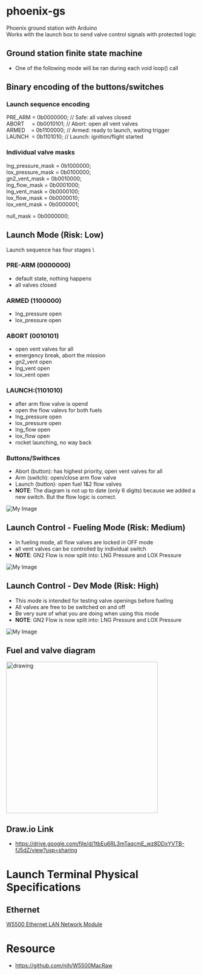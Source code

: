 # phoenix-gs
Phoenix ground station with Arduino \
Works with the launch box to send valve control signals with protected logic

## Ground station finite state machine
* One of the following mode will be ran during each void loop() call

## Binary encoding of the buttons/switches

### Launch sequence encoding
PRE_ARM = 0b0000000; // Safe: all valves closed \
ABORT &nbsp;&nbsp;&nbsp;&nbsp;= 0b0010101;   // Abort: open all vent valves \
ARMED &nbsp;&nbsp;&nbsp;= 0b1100000;   // Armed: ready to launch, waiting trigger \
LAUNCH &nbsp;= 0b1101010;  // Launch: ignition/flight started 

### Individual valve masks
lng_pressure_mask = 0b1000000; \
lox_pressure_mask = 0b0100000; \
gn2_vent_mask = 0b0010000; \
lng_flow_mask = 0b0001000; \
lng_vent_mask = 0b0000100; \
lox_flow_mask = 0b0000010; \
lox_vent_mask = 0b0000001;

null_mask = 0b0000000;


## Launch Mode (Risk: Low)
Launch sequence has four stages \

### PRE-ARM (0000000)
* default state, nothing happens
* all valves closed

### ARMED (1100000)
* lng_pressure open
* lox_pressure open

### ABORT (0010101)
* open vent valves for all 
* emergency break, abort the mission
* gn2_vent open
* lng_vent open
* lox_vent open

### LAUNCH:(1101010)
* after arm flow valve is opend
* open the flow valevs for both fuels
* lng_pressure open
* lox_pressure open
* lng_flow open
* lox_flow open
* rocket launching, no way back


### Buttons/Swithces
* Abort (button): has highest priority, open vent valves for all
* Arm (switch): open/close arm flow valve
* Launch (button): open fuel 1&2 flow valves
* **NOTE**: The diagram is not up to date (only 6 digits) because we added a new switch. But the flow logic is correct.

![My Image](./lib/diagrams/pheonix-fc-launch-control-launch.svg)


## Launch Control - Fueling Mode (Risk: Medium)
* In fueling mode, all flow valves are locked in OFF mode
* all vent valves can be controlled by individual switch
* **NOTE**: GN2 Flow is now split into: LNG Pressure and LOX Pressure


![My Image](./lib/diagrams/pheonix-fc-launch-control-fueling.svg)


## Launch Control - Dev Mode (Risk: High)
* This mode is intended for testing valve openings before fueling
* All valves are free to be switched on and off
* Be very sure of what you are doing when using this mode
* **NOTE**: GN2 Flow is now split into: LNG Pressure and LOX Pressure

![My Image](./lib/diagrams/pheonix-fc-launch-control-dev.svg)


## Fuel and valve diagram
<img src="./lib/diagrams/fuel-diagram.jpg" alt="drawing" width="400"/>

## Draw.io Link
* https://drive.google.com/file/d/1tbEu6RL3mTaqcmE_wz8DDxYVTB-fJ5dZ/view?usp=sharing

# Launch Terminal Physical Specifications
## Ethernet
[W5500 Ethernet LAN Network Module](https://www.amazon.com/HiLetgo-Ethernet-Network-Support-Microcontroller/dp/B0CDWX9VQ5)


# Resource
* https://github.com/njh/W5500MacRaw